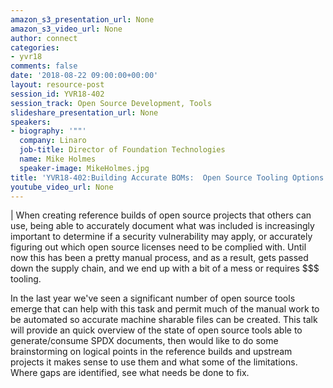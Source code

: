 ```yaml
---
amazon_s3_presentation_url: None
amazon_s3_video_url: None
author: connect
categories:
- yvr18
comments: false
date: '2018-08-22 09:00:00+00:00'
layout: resource-post
session_id: YVR18-402
session_track: Open Source Development, Tools
slideshare_presentation_url: None
speakers:
- biography: '""'
  company: Linaro
  job-title: Director of Foundation Technologies
  name: Mike Holmes
  speaker-image: MikeHolmes.jpg
title: 'YVR18-402:Building Accurate BOMs:  Open Source Tooling Options'
youtube_video_url: None
---
```

|
  When creating reference builds of open source projects that others can use, being able to accurately document what was included is increasingly important to determine if a security vulnerability may apply,  or accurately figuring out which open source licenses need to be complied with. Until now this has been a pretty manual process, and as a result,  gets passed down the supply chain,  and we end up with a bit of a mess or requires $$$ tooling.

  In the last year we've seen a significant number of open source tools emerge that can help with this task and permit much of the manual work to be automated so accurate machine sharable files can be created.   This talk will provide an quick overview of the state of open source tools able to generate/consume SPDX documents, then would like to do some brainstorming on logical points in the reference builds and upstream projects it makes sense to use them and what some of the limitations. Where gaps are identified,  see what needs be done to fix.